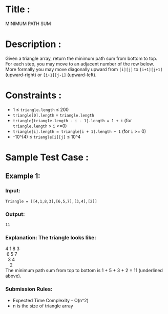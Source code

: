 # Title :
  MINIMUM PATH SUM

# Description :
  Given a triangle array, return the minimum path sum from bottom to top. <br>
  For each step, you may move to an adjacent number of the row below. <br>
  More formally you may move diagonally upward from `[i][j]` to `[i+1][j+1]` (upward-right) or `[i+1][j-1]` (upward-left).
  
# Constraints :
  - 1 $\leq$ `triangle.length` $\leq$ 200 <br>
  - `triangle[0].length` = `triangle.length` <br>
  - `triangle[triangle.length - i - 1].length = 1 + i`     (for `triangle.length` > `i` >=0) <br> 
  - `triangle[i].length = triangle[i + 1].length + 1`      (for `i` >= 0) <br>
  - -10^(4) $\leq$ `triangle[i][j]` $\leq$ 10^4

# Sample Test Case :
##  Example 1:
###  Input: 
    Triangle = [[4,1,8,3],[6,5,7],[3,4],[2]]
###  Output:
    11
###  Explanation: The triangle looks like:
  4 1 8 3 <br>
  &nbsp;6 5 7 <br>
  &nbsp;&nbsp;3 4 <br>
  &emsp;2 <br>
  The minimum path sum from top to bottom is 1 + 5 + 3 + 2 = 11 (underlined above).
  
### Submission Rules:
  - Expected Time Complexity - O(n^2)
  - n is the size of triangle array
